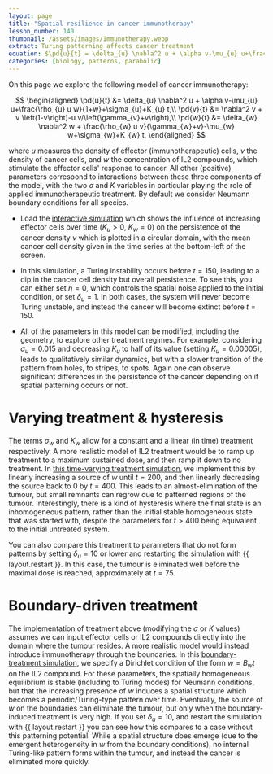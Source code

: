 ```yaml
---
layout: page
title: "Spatial resilience in cancer immunotherapy"
lesson_number: 140
thumbnail: /assets/images/Immunotherapy.webp
extract: Turing patterning affects cancer treatment
equation: $\pd{u}{t} = \delta_{u} \nabla^2 u + \alpha v-\mu_{u} u+\frac{\rho_{u} u w}{1+w}+\sigma_{u}+K_{u} t$, $\pd{v}{t} = \nabla^2 v + v \left(1-v\right)-u v/\left(\gamma_{v}+v\right)$, $\pd{w}{t} = \delta_{w} \nabla^2 w + \frac{\rho_{w} u v}{\gamma_{w}+v}-\mu_{w} w+\sigma_{w}+K_{w} t$
categories: [biology, patterns, parabolic]
---
```


On this page we explore the following model of cancer immunotherapy:

$$
\begin{aligned}
    \pd{u}{t} &= \delta_{u} \nabla^2 u + \alpha v-\mu_{u} u+\frac{\rho_{u} u w}{1+w}+\sigma_{u}+K_{u} t,\\
    \pd{v}{t} &= \nabla^2 v + v \left(1-v\right)-u v/\left(\gamma_{v}+v\right),\\
    \pd{w}{t} &= \delta_{w} \nabla^2 w + \frac{\rho_{w} u v}{\gamma_{w}+v}-\mu_{w} w+\sigma_{w}+K_{w} t,
    \end{aligned}
$$

where $u$ measures the density of effector (immunotherapeutic) cells, $v$ the density of cancer cells, and $w$ the concentration of IL2 compounds, which stimulate the effector cells' response to cancer. All other (positive) parameters correspond to interactions between these three components of the model, with the two $\sigma$ and $K$ variables in particular playing the role of applied immunotherapeutic treatment. By default we consider Neumann boundary conditions for all species.

* Load the [interactive simulation](/sim/?preset=ImmunotherapyCircleNeumann) which shows the influence of increasing effector cells over time ($K_u>0$, $K_w=0$) on the persistence of the cancer density $v$ which is plotted in a circular domain, with the mean cancer cell density given in the time series at the bottom-left of the screen.

* In this simulation, a Turing instability occurs before $t=150$, leading to a dip in the cancer cell density but overall persistence. To see this, you can either set $\eta=0$, which controls the spatial noise applied to the initial condition, or set $\delta_u=1$. In both cases, the system will never become Turing unstable, and instead the cancer will become extinct before $t=150$.

* All of the parameters in this model can be modified, including the geometry, to explore other treatment regimes. For example, considering $\sigma_u=0.015$ and decreasing $K_u$ to half of its value (setting $K_u=0.00005$), leads to qualitatively similar dynamics, but with a slower transition of the pattern from holes, to stripes, to spots. Again one can observe significant differences in the persistence of the cancer depending on if spatial patterning occurs or not.

# Varying treatment & hysteresis

The terms $\sigma_w$ and $K_w$ allow for a constant and a linear (in time) treatment respectively. A more realistic model of IL2 treatment would be to ramp up treatment to a maximum sustained dose, and then ramp it down to no treatment. In [this time-varying treatment simulation](/sim/?preset=ImmunotherapyCircleHysteresis), we implement this by linearly increasing a source of $w$ until $t=200$, and then linearly decreasing the source back to $0$ by $t=400$. This leads to an almost-elimination of the tumour, but small remnants can regrow due to patterned regions of the tumour. Interestingly, there is a kind of hysteresis where the final state is an inhomogeneous pattern, rather than the initial stable homogeneous state that was started with, despite the parameters for $t>400$ being equivalent to the initial untreated system.

You can also compare this treatment to parameters that do not form patterns by setting $\delta_u=10$ or lower and restarting the simulation with {{ layout.restart }}. In this case, the tumour is eliminated well before the maximal dose is reached, approximately at $t=75$.

# Boundary-driven treatment

The implementation of treatment above (modifying the $\sigma$ or $K$ values) assumes we can input effector cells or IL2 compounds directly into the domain where the tumour resides. A more realistic model would instead introduce immunotherapy through the boundaries. In this [boundary-treatment simulation](/sim/?preset=ImmunotherapySquareDirichlet), we specify a Dirichlet condition of the form $w=B_w t$ on the IL2 compound. For these parameters, the spatially homogeneous equilibrium is stable (including to Turing modes) for Neumann conditions, but that the increasing presence of $w$ induces a spatial structure which becomes a periodic/Turing-type pattern over time. Eventually, the source of $w$ on the boundaries can eliminate the tumour, but only when the boundary-induced treatment is very high. If you set $\delta_u=10$, and restart the simulation with {{ layout.restart }} you can see how this compares to a case without this patterning potential. While a spatial structure does emerge (due to the emergent heterogeneity in $w$ from the boundary conditions), no internal Turing-like pattern forms within the tumour, and instead the cancer is eliminated more quickly.
